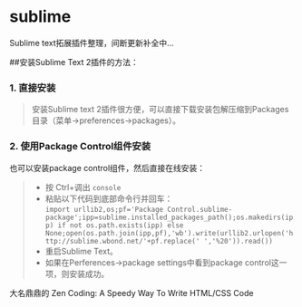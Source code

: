 # sublime
Sublime text拓展插件整理，间断更新补全中...

##安装Sublime Text 2插件的方法：

### 1. 直接安装	
> 安装Sublime text 2插件很方便，可以直接下载安装包解压缩到Packages目录（菜单->preferences->packages）。

### 2. 使用Package Control组件安装
也可以安装package control组件，然后直接在线安装：	
> * 按 Ctrl+调出 `console`		
> * 粘贴以下代码到底部命令行并回车：	
> `import urllib2,os;pf='Package Control.sublime-package';ipp=sublime.installed_packages_path();os.makedirs(ipp) if not os.path.exists(ipp) else None;open(os.path.join(ipp,pf),'wb').write(urllib2.urlopen('http://sublime.wbond.net/'+pf.replace(' ','%20')).read())  `	
> * 重启Sublime Text。				
> * 如果在Perferences->package settings中看到package control这一项，则安装成功。	


大名鼎鼎的
Zen Coding: A Speedy Way To Write HTML/CSS Code